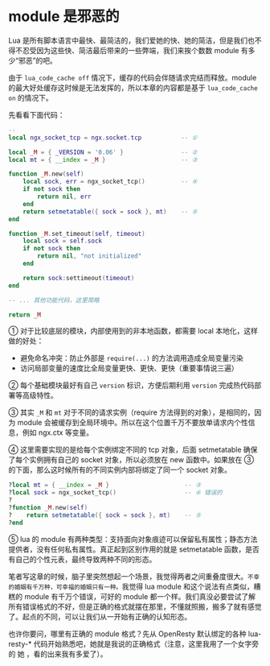 # module 是邪恶的

Lua 是所有脚本语言中最快、最简洁的，我们爱她的快、她的简洁，但是我们也不得不忍受因为这些快、简洁最后带来的一些弊端，我们来挨个数数 module 有多少“邪恶”的吧。

由于 `lua_code_cache off` 情况下，缓存的代码会伴随请求完结而释放。module 的最大好处缓存这时候是无法发挥的，所以本章的内容都是基于 `lua_code_cache on` 的情况下。

先看看下面代码：

```lua
--
local ngx_socket_tcp = ngx.socket.tcp           -- ①

local _M = { _VERSION = '0.06' }                -- ②
local mt = { __index = _M }                     -- ③

function _M.new(self)
    local sock, err = ngx_socket_tcp()          -- ④
    if not sock then
        return nil, err
    end
    return setmetatable({ sock = sock }, mt)    -- ⑤
end

function _M.set_timeout(self, timeout)
    local sock = self.sock
    if not sock then
        return nil, "not initialized"
    end

    return sock:settimeout(timeout)
end

-- ... 其他功能代码，这里简略

return _M
```

① 对于比较底层的模块，内部使用到的非本地函数，都需要 local 本地化，这样做的好处：

* 避免命名冲突：防止外部是 `require(...)` 的方法调用造成全局变量污染
* 访问局部变量的速度比全局变量更快、更快、更快（重要事情说三遍）

② 每个基础模块最好有自己 `version` 标识，方便后期利用 `version` 完成热代码部署等高级特性。

③ 其实 `_M` 和 `mt` 对于不同的请求实例（require 方法得到的对象），是相同的，因为 module 会被缓存到全局环境中。所以在这个位置千万不要放单请求内个性信息，例如 ngx.ctx 等变量。

④ 这里需要实现的是给每个实例绑定不同的 tcp 对象，后面 setmetatable 确保了每个实例拥有自己的 socket 对象，所以必须放在 new 函数中。如果放在 ③ 的下面，那么这时候所有的不同实例内部将绑定了同一个 socket 对象。

```lua
?local mt = { __index = _M }                     -- ③
?local sock = ngx_socket_tcp()                   -- ④ 错误的
?
?function _M.new(self)
?    return setmetatable({ sock = sock }, mt)    -- ⑤
?end
```

⑤ lua 的 module 有两种类型：支持面向对象痕迹可以保留私有属性；静态方法提供者，没有任何私有属性。真正起到区别作用的就是 setmetatable 函数，是否有自己的个性元表，最终导致两种不同的形态。


笔者写这章的时候，脑子里突然想起一个场景，我觉得两者之间重叠度很大。`不幸的婚姻有千万种，可幸福的婚姻只有一种。`我觉得 lua module 和这个说法有点类似，糟糕的 module 有千万个错误，可好的 module 都一个样。我们真没必要尝试了解所有错误格式的不好，但是正确的格式就摆在那里，不懂就照搬，搬多了就有感觉了。起点的不同，可以让我们从一开始有正确的认知形态。


也许你要问，哪里有正确的 module 格式？先从 OpenResty 默认绑定的各种 lua-resty-* 代码开始熟悉吧，她就是我说的正确格式（注意，这里我用了一个女字旁的 她 ，看的出来我有多爱了）。
